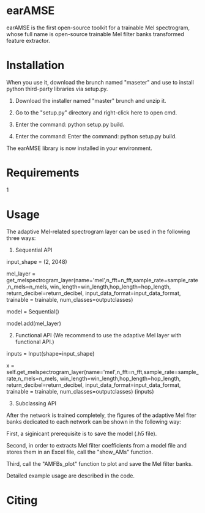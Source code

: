 # earAMSE
earAMSE is the first open-source toolkit for a trainable Mel spectrogram, whose full name is open-source trainable Mel filter banks transformed feature extractor.

# Installation

When you use it, download the brunch named "maseter" and use to install python third-party libraries via setup.py.

1. Download the installer named "master" brunch and unzip it.

2. Go to the "setup.py" directory and right-click here to open cmd.

3. Enter the command: python setup.py build.

4. Enter the command: Enter the command: python setup.py build.

The earAMSE library is now installed in your environment.

# Requirements

1

# Usage

The adaptive Mel-related spectrogram layer can be used in the following three ways:

1. Sequential API
   
input_shape = (2, 2048) 

mel_layer = get_melspectrogram_layer(name='mel',n_fft=n_fft,sample_rate=sample_rate,n_mels=n_mels,
                                          win_length=win_length,hop_length=hop_length,
                                          return_decibel=return_decibel, input_data_format=input_data_format,
                                          trainable = trainable, num_classes=outputclasses)
                                          
model = Sequential()

model.add(mel_layer)

2. Functional API (We recommend to use the adaptive Mel layer with functional API.)
   
inputs = Input(shape=input_shape)

x = self.get_melspectrogram_layer(name='mel',n_fft=n_fft,sample_rate=sample_rate,n_mels=n_mels,
                                          win_length=win_length,hop_length=hop_length,
                                          return_decibel=return_decibel, input_data_format=input_data_format,
                                          trainable = trainable, num_classes=outputclasses) (inputs)

3. Subclassing API

After the network is trained completely, the figures of the adaptive Mel fiter banks dedicated to each network can be shown in the following way:

First, a siginicant prerequisite is to save the model (.h5 file).

Second, in order to extracts Mel filter coefficients from a model file and stores them in an Excel file, call the "show_AMs" function.

Third, call the "AMFBs_plot" function to plot and save the Mel filter banks.

Detailed example usage are described in the code.

# Citing

